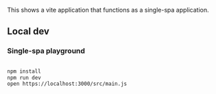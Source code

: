 This shows a vite application that functions as a single-spa application.

## Local dev

### Single-spa playground

```sh

npm install
npm run dev
open https://localhost:3000/src/main.js
```